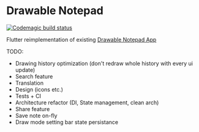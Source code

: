 # Drawable Notepad
[![Codemagic build status](https://api.codemagic.io/apps/5e9ea4ef23fafc18149bd52a/5e9ea4ef23fafc18149bd529/status_badge.svg)](https://codemagic.io/apps/5e9ea4ef23fafc18149bd52a/5e9ea4ef23fafc18149bd529/latest_build)


Flutter reimplementation of existing [Drawable Notepad App](https://github.com/tmarzeion/drawable-notepad)

TODO:
- Drawing history optimization (don't redraw whole history with every ui update)
- Search feature
- Translation
- Design (icons etc.)
- Tests + CI
- Architecture refactor (DI, State management, clean arch)
- Share feature
- Save note on-fly
- Draw mode setting bar state persistance